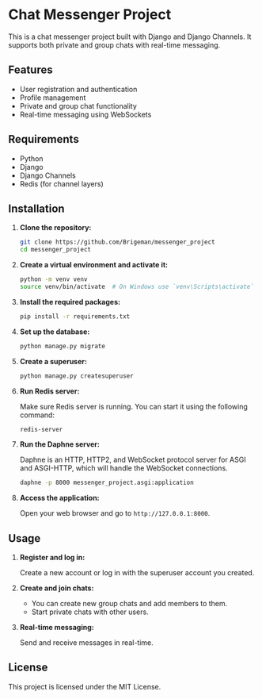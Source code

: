 # Chat Messenger Project

This is a chat messenger project built with Django and Django Channels. It supports both private and group chats with real-time messaging.

## Features

- User registration and authentication
- Profile management
- Private and group chat functionality
- Real-time messaging using WebSockets

## Requirements

- Python
- Django
- Django Channels
- Redis (for channel layers)

## Installation

1. **Clone the repository:**

   ```bash
   git clone https://github.com/Brigeman/messenger_project
   cd messenger_project
   ```

2. **Create a virtual environment and activate it:**

   ```bash
   python -m venv venv
   source venv/bin/activate  # On Windows use `venv\Scripts\activate`
   ```

3. **Install the required packages:**

   ```bash
   pip install -r requirements.txt
   ```

4. **Set up the database:**

   ```bash
   python manage.py migrate
   ```

5. **Create a superuser:**

   ```bash
   python manage.py createsuperuser
   ```

6. **Run Redis server:**

   Make sure Redis server is running. You can start it using the following command:

   ```bash
   redis-server
   ```

7. **Run the Daphne server:**

   Daphne is an HTTP, HTTP2, and WebSocket protocol server for ASGI and ASGI-HTTP, which will handle the WebSocket connections.

   ```bash
   daphne -p 8000 messenger_project.asgi:application
   ```

8. **Access the application:**

   Open your web browser and go to `http://127.0.0.1:8000`.

## Usage

1. **Register and log in:**

   Create a new account or log in with the superuser account you created.

2. **Create and join chats:**

   - You can create new group chats and add members to them.
   - Start private chats with other users.

3. **Real-time messaging:**

   Send and receive messages in real-time.

## License

This project is licensed under the MIT License.
